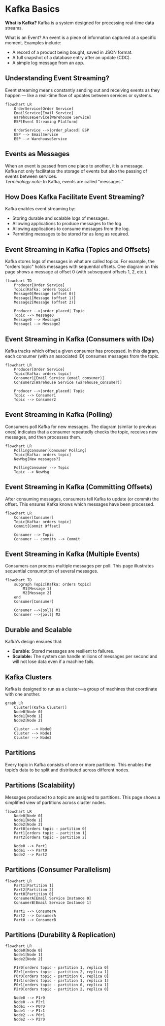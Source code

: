 
# Kafka Basics

**What is Kafka?**
Kafka is a system designed for processing real-time data streams.

What is an Event?
An event is a piece of information captured at a specific moment.
Examples include:
- A record of a product being bought, saved in JSON format.
- A full snapshot of a database entry after an update (CDC).
- A simple log message from an app.

## Understanding Event Streaming?
Event streaming means constantly sending out and receiving events as they happen — like a real-time flow of updates between services or systems.

```mermaid
flowchart LR
    OrderService[Order Service]
    EmailService[Email Service]
    WarehouseService[Warehouse Service]
    ESP[Event Streaming Platform]

    OrderService -->|order_placed| ESP
    ESP --> EmailService
    ESP --> WarehouseService
```


## Events as Messages

When an event is passed from one place to another, it is a message.  
Kafka not only facilitates the storage of events but also the passing of events between services.  
*Terminology note:* In Kafka, events are called “messages.”


## How Does Kafka Facilitate Event Streaming?

Kafka enables event streaming by:

- Storing durable and scalable logs of messages.
- Allowing applications to produce messages to the log.
- Allowing applications to consume messages from the log.
- Permitting messages to be stored for as long as required.

## Event Streaming in Kafka (Topics and Offsets)

Kafka stores logs of messages in what are called topics. For example, the "orders topic" holds messages with sequential offsets. One diagram on this page shows a message at offset 0 (with subsequent offsets 1, 2, etc.).

```mermaid
flowchart TD
    Producer[Order Service]
    Topic[Kafka: orders topic]
    Message0[Message (offset 0)]
    Message1[Message (offset 1)]
    Message2[Message (offset 2)]
    
    Producer -->|order_placed| Topic
    Topic --> Message0
    Message0 --> Message1
    Message1 --> Message2
```

## Event Streaming in Kafka (Consumers with IDs)

Kafka tracks which offset a given consumer has processed. In this diagram, each consumer (with an associated ID) consumes messages from the topic.

```mermaid
flowchart LR
    Producer[Order Service]
    Topic[Kafka: orders topic]
    Consumer1[Email Service (email_consumer)]
    Consumer2[Warehouse Service (warehouse_consumer)]
    
    Producer -->|order_placed| Topic
    Topic --> Consumer1
    Topic --> Consumer2
```

## Event Streaming in Kafka (Polling)

Consumers poll Kafka for new messages. The diagram (similar to previous ones) indicates that a consumer repeatedly checks the topic, receives new messages, and then processes them.

```mermaid
flowchart LR
    PollingConsumer[Consumer Polling]
    Topic[Kafka: orders topic]
    NewMsg[New messages?]
    
    PollingConsumer --> Topic
    Topic --> NewMsg
```


## Event Streaming in Kafka (Committing Offsets)

After consuming messages, consumers tell Kafka to update (or commit) the offset. This ensures Kafka knows which messages have been processed.

```mermaid
flowchart LR
    Consumer[Consumer]
    Topic[Kafka: orders topic]
    Commit[Commit Offset]
    
    Consumer --> Topic
    Consumer -- commits --> Commit
```

## Event Streaming in Kafka (Multiple Events)

Consumers can process multiple messages per poll. This page illustrates sequential consumption of several messages.

```mermaid
flowchart TD
    subgraph Topic[Kafka: orders topic]
        M1[Message 1]
        M2[Message 2]
    end
    Consumer[Consumer]
    
    Consumer -->|poll| M1
    Consumer -->|poll| M2
```

## Durable and Scalable

Kafka’s design ensures that:
- **Durable:** Stored messages are resilient to failures.
- **Scalable:** The system can handle millions of messages per second and will not lose data even if a machine fails.



## Kafka Clusters

Kafka is designed to run as a cluster—a group of machines that coordinate with one another.

```mermaid
graph LR
    Cluster[(Kafka Cluster)]
    Node0[Node 0]
    Node1[Node 1]
    Node2[Node 2]
    
    Cluster --> Node0
    Cluster --> Node1
    Cluster --> Node2
```


## Partitions

Every topic in Kafka consists of one or more partitions. This enables the topic’s data to be split and distributed across different nodes.


## Partitions (Scalability)

Messages produced to a topic are assigned to partitions. This page shows a simplified view of partitions across cluster nodes.

```mermaid
flowchart LR
    Node0[Node 0]
    Node1[Node 1]
    Node2[Node 2]
    Part0[orders topic - partition 0]
    Part1[orders topic - partition 1]
    Part2[orders topic - partition 2]
    
    Node0 --> Part1
    Node1 --> Part0
    Node2 --> Part2
```

## Partitions (Consumer Parallelism)

```mermaid
flowchart LR
    Part1[Partition 1]
    Part2[Partition 2]
    Part0[Partition 0]
    ConsumerA[Email Service Instance 0]
    ConsumerB[Email Service Instance 1]
    
    Part1 --> ConsumerA
    Part2 --> ConsumerA
    Part0 --> ConsumerB
```


## Partitions (Durability & Replication)

```mermaid
flowchart LR
    Node0[Node 0]
    Node1[Node 1]
    Node2[Node 2]
    
    P1r0[orders topic - partition 1, replica 0]
    P2r1[orders topic - partition 2, replica 1]
    P0r0[orders topic - partition 0, replica 0]
    P1r1[orders topic - partition 1, replica 1]
    P0r1[orders topic - partition 0, replica 1]
    P2r0[orders topic - partition 2, replica 0]
    
    Node0 --> P1r0
    Node0 --> P2r1
    Node1 --> P0r0
    Node1 --> P1r1
    Node2 --> P0r1
    Node2 --> P2r0
```
